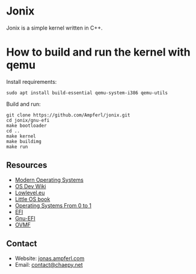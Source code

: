 # Jonix
Jonix is a simple kernel written in C++.

# How to build and run the kernel with qemu
Install requirements:
```shell
sudo apt install build-essential qemu-system-i386 qemu-utils
```
Build and run:
```shell
git clone https://github.com/Ampferl/jonix.git
cd jonix/gnu-efi
make bootloader
cd ..
make kernel
make buildimg
make run
```

## Resources
- [Modern Operating Systems](https://www.amazon.de/Modern-Operating-Systems-Andrew-Tanenbaum/dp/1292061421/ref=pd_vtp_1?pd_rd_w=woz7F&pf_rd_p=4e0c7b51-e41d-4568-8470-6e0da61f6c1d&pf_rd_r=5RKT0SZAHSTB74EE6XNE&pd_rd_r=62b20c45-7b68-4640-a583-50b58a4f9404&pd_rd_wg=Ypblr&pd_rd_i=1292061421&psc=1)
- [OS Dev Wiki](https://wiki.osdev.org/Expanded_Main_Page)
- [Lowlevel.eu](http://www.lowlevel.eu/wiki/Hauptseite)
- [Little OS book](https://littleosbook.github.io/)
- [Operating Systems From 0 to 1](https://tuhdo.github.io/os01/)
- [EFI](http://developer.intel.com/technology/efia)
- [Gnu-EFI](https://github.com/geneC/gnu-efi/tree/master/gnu-efi-3.0)
- [OVMF](https://github.com/tianocore/tianocore.github.io/wiki/OVMF)
## Contact
- Website: [jonas.ampferl.com](https://jonas.ampferl.com/)
- Email: [contact@chaepy.net](mailto:contact@chaepy.net)
